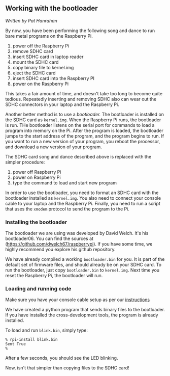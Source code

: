 ## Working with the bootloader

*Written by Pat Hanrahan*

By now, you have been performing 
the following song and dance 
to run bare metal programs on the Raspberry Pi.

1) power off the Raspberry Pi
2) remove SDHC card
3) insert SDHC card in laptop reader
5) mount the SDHC card
6) copy binary file to kernel.img
8) eject the SDHC card
9) insert SDHC card into the Raspberry PI
10) power on the Raspberry Pi

This takes a fair amount of time,
and doesn't take too long to become quite tedious.
Repeatedly inserting and removing SDHC 
also can wear out the SDHC connectors 
in your laptop and the Raspberry Pi.

Another better method is to use a *bootloader.*
The bootloader is installed on the SDHC card as `kernel.img`.
When the Raspberry Pi runs, the bootloader is run.
THe bootloader listens on the serial port
for commands to load a program into memory on the Pi.
After the program is loaded,
the bootloader jumps to the start address of the program,
and the program begins to run.
If you want to run a new version of your program,
you reboot the processor,
and download a new version of your program.

The SDHC card song and dance described above 
is replaced with the simpler procedure:

1) power off Raspberry Pi
2) power on Raspberry Pi
3) type the command to load and start new program

In order to use the bootloader, 
you need to format an SDHC card 
with the bootloader installed as `kernel.img`.
You also need to connect your console cable
to your laptop and the Raspberry Pi.
Finally, you need to run a script that uses
the `xmodem` protocol to send the program to the Pi.

### Installing the bootloader

The bootloader we are using was developed by David Welch.
It's his bootloader06. 
You can find the sources at (https://github.com/dwelch67/raspberrypi).
If you have some time,
we highly recommend you explore his github repository.

We have already compiled a working `bootloader.bin` for you.
It is part of the default set of firmware files,
and should already be on your SDHC card.
To run the bootloader, just copy `bootloader.bin` to `kernel.img`.
Next time you reset the Raspberry Pi,
the bootloader will run.

### Loading and running code 

Make sure you have your console cable setup
as per our [instructions](console.md)

We have created a python program that sends binary
files to the bootloader.
If you have installed the cross-development tools,
the program is already installed.

To load and run `blink.bin`, simply type:

    % rpi-install blink.bin
    Sent True
    %

After a few seconds, you should see the LED blinking.

Now, isn't that simpler than copying files to the SDHC card!

